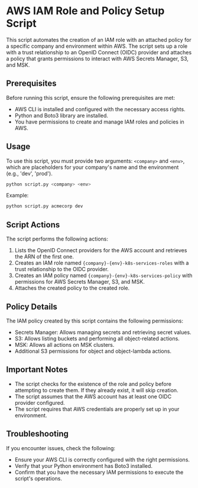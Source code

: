# AWS IAM Role and Policy Setup Script

This script automates the creation of an IAM role with an attached policy for a specific company and environment within AWS. The script sets up a role with a trust relationship to an OpenID Connect (OIDC) provider and attaches a policy that grants permissions to interact with AWS Secrets Manager, S3, and MSK.

## Prerequisites

Before running this script, ensure the following prerequisites are met:

- AWS CLI is installed and configured with the necessary access rights.
- Python and Boto3 library are installed.
- You have permissions to create and manage IAM roles and policies in AWS.

## Usage

To use this script, you must provide two arguments: `<company>` and `<env>`, which are placeholders for your company's name and the environment (e.g., 'dev', 'prod').

```bash
python script.py <company> <env>
```

Example:

```bash
python script.py acmecorp dev
```

## Script Actions

The script performs the following actions:

1. Lists the OpenID Connect providers for the AWS account and retrieves the ARN of the first one.
2. Creates an IAM role named `{company}-{env}-k8s-services-roles` with a trust relationship to the OIDC provider.
3. Creates an IAM policy named `{company}-{env}-k8s-services-policy` with permissions for AWS Secrets Manager, S3, and MSK.
4. Attaches the created policy to the created role.

## Policy Details

The IAM policy created by this script contains the following permissions:

- Secrets Manager: Allows managing secrets and retrieving secret values.
- S3: Allows listing buckets and performing all object-related actions.
- MSK: Allows all actions on MSK clusters.
- Additional S3 permissions for object and object-lambda actions.

## Important Notes

- The script checks for the existence of the role and policy before attempting to create them. If they already exist, it will skip creation.
- The script assumes that the AWS account has at least one OIDC provider configured.
- The script requires that AWS credentials are properly set up in your environment.

## Troubleshooting

If you encounter issues, check the following:

- Ensure your AWS CLI is correctly configured with the right permissions.
- Verify that your Python environment has Boto3 installed.
- Confirm that you have the necessary IAM permissions to execute the script's operations.
